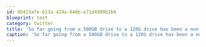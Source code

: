 ```yaml
---
id: 0b423afe-613a-419a-840b-e71d4909b2b6
blueprint: text
category: twitter
title: 'So far going from a 500GB drive to a 128G drive has been a non-issue.'
caption: 'So far going from a 500GB drive to a 128G drive has been a non-issue.'
---
```

